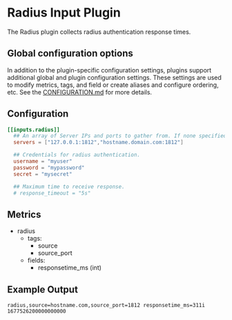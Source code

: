 # Radius Input Plugin

The Radius plugin collects radius authentication response times.

## Global configuration options <!-- @/docs/includes/plugin_config.md -->

In addition to the plugin-specific configuration settings, plugins support
additional global and plugin configuration settings. These settings are used to
modify metrics, tags, and field or create aliases and configure ordering, etc.
See the [CONFIGURATION.md][CONFIGURATION.md] for more details.

[CONFIGURATION.md]: ../../../docs/CONFIGURATION.md#plugins

## Configuration

```toml @sample.conf
[[inputs.radius]]
  ## An array of Server IPs and ports to gather from. If none specified, defaults to localhost.
  servers = ["127.0.0.1:1812","hostname.domain.com:1812"]

  ## Credentials for radius authentication.
  username = "myuser"
  password = "mypassword"
  secret = "mysecret"

  ## Maximum time to receive response.
  # response_timeout = "5s"
```

## Metrics

- radius
  - tags:
    - source
    - source_port
  - fields:
    - responsetime_ms (int)

## Example Output

```shell
radius,source=hostname.com,source_port=1812 responsetime_ms=311i 1677526200000000000
```
